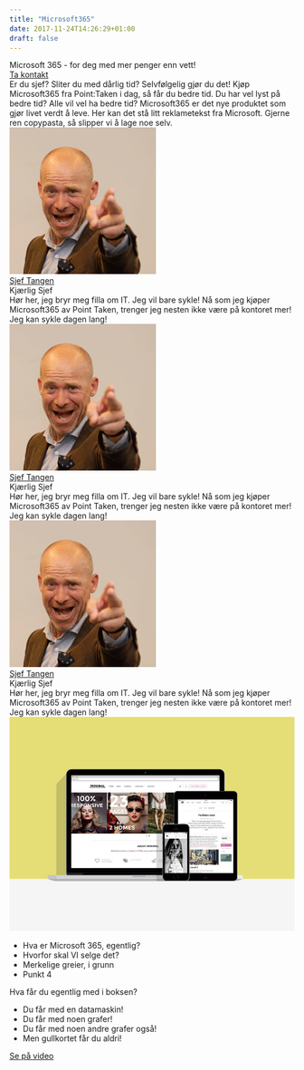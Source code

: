 ```yaml
---
title: "Microsoft365"
date: 2017-11-24T14:26:29+01:00
draft: false
---
```

<div class="splash">
<div class="splash-wrapper">
    <div class="splash-img">
    </div>
    <div class="splash-slogan">
    Microsoft 365 - for deg med mer penger enn vett!
    </div>
    <div class="splash-btn">
        <a href="../contact">Ta kontakt</a>
    </div>    
    </div>
</div>
<div class="ad-about">
    <div class="ad-about-text">
    Er du sjef? Sliter du med dårlig tid? Selvfølgelig gjør du det! Kjøp Microsoft365 fra Point:Taken i dag, så får du bedre tid. Du har vel lyst på bedre tid? Alle vil vel ha bedre tid? Microsoft365 er det nye produktet som gjør livet verdt å leve. Her kan det stå litt reklametekst fra Microsoft. Gjerne ren copypasta, så slipper vi å lage noe selv.  
    </div>
    <div class="container">
        <div class="row testimonials">
        <div class="col-lg-4 col-sm-6">
            <div class="card hovercard">
                <div class="avatar">
                    <img alt="" src="../img/people/sjef2.png">
                </div>
                <div class="info">
                    <div class="title">
                        <a target="_blank" href="http://www.pointtaken.no/">Sjef Tangen</a>
                    </div>
                    <div class="desc">Kjærlig Sjef</div>
                </div>
                <div class="bottom">
                Hør her, jeg bryr meg filla om IT. Jeg vil bare sykle! Nå som jeg kjøper Microsoft365 av Point Taken, trenger jeg nesten ikke være på kontoret mer! Jeg kan sykle dagen lang! 
                </div>
            </div>
        </div>
        <div class="col-lg-4 col-sm-6">
            <div class="card hovercard">
                <div class="avatar">
                    <img alt="" src="../img/people/sjef2.png">
                </div>
                <div class="info">
                    <div class="title">
                        <a target="_blank" href="http://www.pointtaken.no/">Sjef Tangen</a>
                    </div>
                    <div class="desc">Kjærlig Sjef</div>
                </div>
                <div class="bottom">
                Hør her, jeg bryr meg filla om IT. Jeg vil bare sykle! Nå som jeg kjøper Microsoft365 av Point Taken, trenger jeg nesten ikke være på kontoret mer! Jeg kan sykle dagen lang! 
                </div>
            </div>
        </div>
        <div class="col-lg-4 col-sm-6">
            <div class="card hovercard">
                <div class="avatar">
                    <img alt="" src="../img/people/sjef2.png">
                </div>
                <div class="info">
                    <div class="title">
                        <a target="_blank" href="http://www.pointtaken.no/">Sjef Tangen</a>
                    </div>
                    <div class="desc">Kjærlig Sjef</div>
                </div>
                <div class="bottom">
                Hør her, jeg bryr meg filla om IT. Jeg vil bare sykle! Nå som jeg kjøper Microsoft365 av Point Taken, trenger jeg nesten ikke være på kontoret mer! Jeg kan sykle dagen lang! 
                </div>
            </div>
        </div>
    </div>
<div class="ad-info">
    <div class="ad-info-wrapper">
        <div class="ad-info-left">
            <img src="../img/portfolio-8.jpg">
            <ul>
            <li><i class="fa fa-check" aria-hidden="true"></i>Hva er Microsoft 365, egentlig?</li>
            <li><i class="fa fa-check" aria-hidden="true"></i>Hvorfor skal VI selge det?</li>
            <li><i class="fa fa-check" aria-hidden="true"></i>Merkelige greier, i grunn</li>
            <li><i class="fa fa-check" aria-hidden="true"></i>Punkt 4</li>
            </ul>            
        </div>
        <div class="ad-info-right">
            <div class="ad-info-title">Hva får du egentlig med i boksen?</div>
            <ul>
            <li><i class="fa fa-laptop" aria-hidden="true"></i>Du får med en datamaskin!</li>
            <li><i class="fa fa-area-chart" aria-hidden="true"></i>Du får med noen grafer!</li>
            <li><i class="fa fa-bar-chart" aria-hidden="true"></i>Du får med noen andre grafer også!</li>    
            <li><i class="fa fa-credit-card" aria-hidden="true"></i>Men gullkortet får du aldri!</li>        
            </ul>
        </div>
    </div>
    <div class="splash-btn">
        <a href="https://www.youtube.com/watch?v=dQw4w9WgXcQ" target="_blank">Se på video</a>
    </div>  
</div> 
</div>
